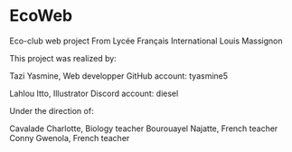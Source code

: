 # EcoWeb
Eco-club web project
From Lycée Français International Louis Massignon

This project was realized by:

Tazi Yasmine, Web developper
GitHub account: tyasmine5

Lahlou Itto, Illustrator
Discord account: diesel

Under the direction of:

Cavalade Charlotte, Biology teacher
Bourouayel Najatte, French teacher
Conny Gwenola, French teacher 